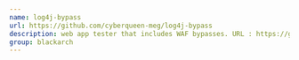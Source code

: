 ```yaml
---
name: log4j-bypass
url: https://github.com/cyberqueen-meg/log4j-bypass
description: web app tester that includes WAF bypasses. URL : https://github.com/cyberqueen-meg/log4j-bypass Groups : blackarch blackarch-webapp blackarch-fuzzer blackarch-scanner
group: blackarch
---
```

